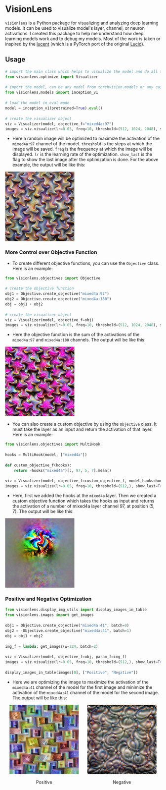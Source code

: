 # VisionLens

`visionlens` is a Python package for visualizing and analyzing deep learning models. It can be used to visualize model's layer, channel, or neuron activations. I created this package to help me understand how deep learning models work and to debug my models. Most of the work is taken or inspired by the [lucent](https://github.com/greentfrapp/lucent/tree/dev) (which is a PyTorch port of the original [Lucid](https://github.com/tensorflow/lucid)).

## Usage

```python
# import the main class which helps to visualize the model and do all the optimization and plot
from visionlens.optimize import Visualizer

# import the model, can be any model from torchvision.models or any custom model
from visionlens.models import inception_v1

# load the model in eval mode
model = inception_v1(pretrained=True).eval()

# create the visualizer object
viz = Visualizer(model, objective_f="mixed4a:97")
images = viz.visualize(lr=0.05, freq=10, threshold=(512, 1024, 2048), show_last=True)
```

- Here a random image will be optimized to maximize the activation of the `mixed4a:97` channel of the model. `threshold` is the steps at which the image will be saved. `freq` is the frequency at which the image will be displayed. `lr` is the learning rate of the optimization. `show_last` is the flag to show the last image after the optimization is done. For the above example, the output will be like this:

![image](images/mixed4a:97_512.png)

### More Control over Objective Function

- To create different objective functions, you can use the `Objective` class. Here is an example:

```python
from visionlens.objectives import Objective

# create the objective function
obj1 = Objective.create_objective("mixed4a:97")
obj2 = Objective.create_objective("mixed4a:180")
obj = obj1 + obj2

# create the visualizer object
viz = Visualizer(model, objective_f=obj)
images = viz.visualize(lr=0.05, freq=10, threshold=(512, 1024, 2048), show_last=True)
```

- Here the objective function is the sum of the activations of the `mixed4a:97` and `mixed4a:180` channels. The output will be like this:

![image](images/mixed4a:97+mixed4a:180_512.png)

- You can also create a custom objective by using the `Objective` class. It must take the layer as an input and return the activation of that layer. Here is an example:

```python
from visionlens.objectives import MultiHook

hooks = MultiHook(model, ["mixed4a"])

def custom_objective_f(hooks):
    return -hooks("mixed4a")[:, 97, 5, 7].mean()

viz = Visualizer(model, objective_f=custom_objective_f, model_hooks=hooks)
images = viz.visualize(lr=0.05, freq=10, threshold=(512,), show_last=True)
```

- Here, first we added the hooks at the `mixed4a` layer. Then we created a custom objective function which takes the hooks as input and returns the activation of a number of mixed4a layer channel 97, at position (5, 7). The output will be like this:

![image](images/mixed4a:97:5:7.png)

### Positive and Negative Optimization

```python
from visionlens.display_img_utils import display_images_in_table
from visionlens.images import get_images

obj1 = Objective.create_objective("mixed4a:41", batch=0)
obj2 = -Objective.create_objective("mixed4a:41", batch=1)
obj = obj1 + obj2

img_f = lambda: get_images(w=224, batch=2)

viz = Visualizer(model, objective_f=obj, param_f=img_f)
images = viz.visualize(lr=0.05, freq=10, threshold=(512,), show_last=True)

display_images_in_table(images[0], ["Positive", "Negative"])
```
- Here we are optimizing the image to maximize the activation of the `mixed4a:41` channel of the model for the first image and minimize the activation of the `mixed4a:41` channel of the model for the second image. The output will be like this:

<div style="display: flex; justify-content: space-around;">
  <div style="text-align: center;">
    <img src="images/mixed4a:41_512_positive.png" alt="Positive" >
    <p>Positive</p>
  </div>
  <div style="text-align: center;">
    <img src="images/mixed4a:41_512_negative.png" alt="Negative" >
    <p>Negative</p>
  </div>
</div>